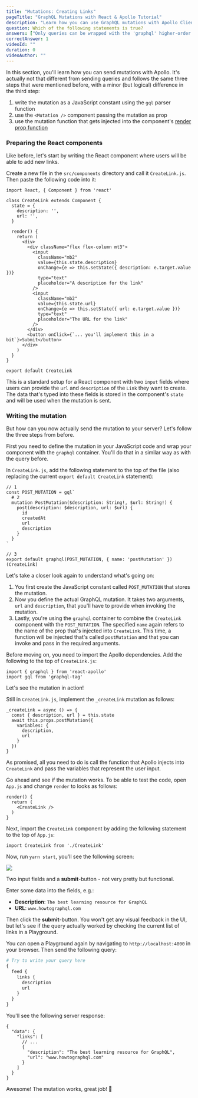 ```yaml
---
title: "Mutations: Creating Links"
pageTitle: "GraphQL Mutations with React & Apollo Tutorial"
description: "Learn how you can use GraphQL mutations with Apollo Client. Use Apollo's `<Mutation />` component to define and send mutations."
question: Which of the following statements is true?
answers: ["Only queries can be wrapped with the 'graphql' higher-order component", "'Mutation' component allow variables, optimisticResponse, refetchQueries, and update as props", "When wrapping a component with a mutation using 'graphql', Apollo only injects the mutation function into the render prop function", "GraphQL mutations never take any arguments"]
correctAnswer: 1
videoId: ""
duration: 0		
videoAuthor: ""
---
```


In this section, you'll learn how you can send mutations with Apollo. It's actually not that different from sending queries and follows the same three steps that were mentioned before, with a minor (but logical) difference in the third step:

1. write the mutation as a JavaScript constant using the `gql` parser function
1. use the `<Mutation />` component passing the mutation as prop
1. use the mutation function that gets injected into the component's [render prop function](https://reactjs.org/docs/render-props.html)

### Preparing the React components

Like before, let's start by writing the React component where users will be able to add new links.

<Instruction>

Create a new file in the `src/components` directory and call it `CreateLink.js`. Then paste the following code into it:

```js(path=".../hackernews-react-apollo/src/components/CreateLink.js")
import React, { Component } from 'react'

class CreateLink extends Component {
  state = {
    description: '',
    url: '',
  }

  render() {
    return (
      <div>
        <div className="flex flex-column mt3">
          <input
            className="mb2"
            value={this.state.description}
            onChange={e => this.setState({ description: e.target.value })}
            type="text"
            placeholder="A description for the link"
          />
          <input
            className="mb2"
            value={this.state.url}
            onChange={e => this.setState({ url: e.target.value })}
            type="text"
            placeholder="The URL for the link"
          />
        </div>
        <button onClick={`... you'll implement this in a bit`}>Submit</button>
      </div>
    )
  }
}

export default CreateLink
```

</Instruction>

This is a standard setup for a React component with two `input` fields where users can provide the `url` and `description` of the `Link` they want to create. The data that's typed into these fields is stored in the component's `state` and will be used when the mutation is sent.

### Writing the mutation

But how can you now actually send the mutation to your server? Let's follow the three steps from before.

First you need to define the mutation in your JavaScript code and wrap your component with the `graphql` container. You'll do that in a similar way as with the query before.

<Instruction>

In `CreateLink.js`, add the following statement to the top of the file (also replacing the current `export default CreateLink` statement):

```js(path=".../hackernews-react-apollo/src/components/CreateLink.js")
// 1
const POST_MUTATION = gql`
  # 2
  mutation PostMutation($description: String!, $url: String!) {
    post(description: $description, url: $url) {
      id
      createdAt
      url
      description
    }
  }
`

// 3
export default graphql(POST_MUTATION, { name: 'postMutation' })(CreateLink)
```

</Instruction>

Let's take a closer look again to understand what's going on:

1. You first create the JavaScript constant called `POST_MUTATION` that stores the mutation.
1. Now you define the actual GraphQL mutation. It takes two arguments, `url` and `description`, that you'll have to provide when invoking the mutation.
1. Lastly, you're using the `graphql` container to combine the `CreateLink` component with the `POST_MUTATION`. The specified `name` again refers to the name of the prop that's injected into `CreateLink`. This time, a function will be injected that's called `postMutation` and that you can invoke and pass in the required arguments.

<Instruction>

Before moving on, you need to import the Apollo dependencies. Add the following to the top of `CreateLink.js`:

```js(path=".../hackernews-react-apollo/src/components/CreateLink.js")
import { graphql } from 'react-apollo'
import gql from 'graphql-tag'
```

</Instruction>

Let's see the mutation in action!

<Instruction>

Still in `CreateLink.js`, implement the `_createLink` mutation as follows:

```js(path=".../hackernews-react-apollo/src/components/CreateLink.js")
_createLink = async () => {
  const { description, url } = this.state
  await this.props.postMutation({
    variables: {
      description,
      url
    }
  })
}
```

</Instruction>

As promised, all you need to do is call the function that Apollo injects into `CreateLink` and pass the variables that represent the user input.

<Instruction>

Go ahead and see if the mutation works. To be able to test the code, open `App.js` and change `render` to looks as follows:

```js(path=".../hackernews-react-apollo/src/components/App.js")
render() {
  return (
    <CreateLink />
  )
}
```

</Instruction>

<Instruction>

Next, import the `CreateLink` component by adding the following statement to the top of `App.js`:

```js(path=".../hackernews-react-apollo/src/components/App.js")
import CreateLink from './CreateLink'
```

</Instruction>

Now, run `yarn start`, you'll see the following screen:

![](http://imgur.com/AJNlEfj.png)

Two input fields and a **submit**-button - not very pretty but functional.

Enter some data into the fields, e.g.:

- **Description**: `The best learning resource for GraphQL`
- **URL**: `www.howtographql.com`

Then click the **submit**-button. You won't get any visual feedback in the UI, but let's see if the query actually worked by checking the current list of links in a Playground.

You can open a Playground again by navigating to `http://localhost:4000` in your browser. Then send the following query:

```graphql
# Try to write your query here
{
  feed {
    links {
      description
      url
    }
  }
}
```

You'll see the following server response:

```js(nocopy)
{
  "data": {
    "links": [
      // ...
      {
        "description": "The best learning resource for GraphQL",
        "url": "www.howtographql.com"
      }
    ]
  }
}
```

Awesome! The mutation works, great job! 💪
